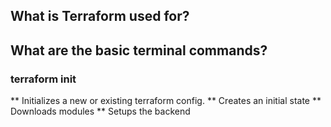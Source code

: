 ## What is Terraform used for? 


## What are the basic terminal commands?

### terraform init
** Initializes a new or existing terraform config. 
** Creates an initial state
** Downloads modules
** Setups the backend
